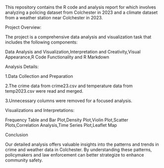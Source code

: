 This repository contains the R code and analysis report for  which involves analyzing a policing dataset from Colchester in 2023 and a climate dataset from a weather station near Colchester in 2023.

Project Overview:

The project is a comprehensive data analysis and visualization task that includes the following components:

Data Analysis and Visualization,Interpretation and Creativity,Visual Appearance,R Code Functionality and R Markdown

Analysis Details:

1.Data Collection and Preparation

2.The crime data from crime23.csv and temperature data from temp2023.csv were read and merged.

3.Unnecessary columns were removed for a focused analysis.


Visualizations and Interpretations:

Frequency Table and Bar Plot,Density Plot,Violin Plot,Scatter Plots,Correlation Analysis,Time Series Plot,Leaflet Map

Conclusion

Our detailed analysis offers valuable insights into the patterns and trends in crime and weather data in Colchester. By understanding these patterns, policymakers and law enforcement can better strategize to enhance community safety.

